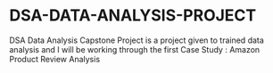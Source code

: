 # DSA-DATA-ANALYSIS-PROJECT
DSA Data Analysis Capstone Project is a project given to trained data analysis and I will be working through the first Case Study : Amazon Product Review Analysis
